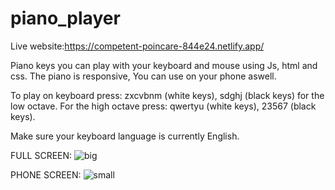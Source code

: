 # piano_player
Live website:https://competent-poincare-844e24.netlify.app/

Piano keys you can play with your keyboard and mouse using Js, html and css.
The piano is responsive, You can use on your phone aswell.


To play on keyboard press: zxcvbnm (white keys), sdghj (black keys) for the low octave.
For the high octave press: qwertyu (white keys), 23567 (black keys).

Make sure your keyboard language is currently English. 

FULL SCREEN:
![big](https://user-images.githubusercontent.com/78149229/115847591-ca543f80-a42b-11eb-9ead-93bb23de9808.png)

PHONE SCREEN:
![small](https://user-images.githubusercontent.com/78149229/115847603-cc1e0300-a42b-11eb-91d7-dbbe846d255a.png)


